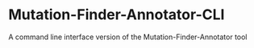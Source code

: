 # Mutation-Finder-Annotator-CLI
A command line interface version of the Mutation-Finder-Annotator tool
